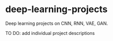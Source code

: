 # deep-learning-projects
Deep learning projects on CNN, RNN, VAE, GAN.

TO DO: add individual project descriptions
